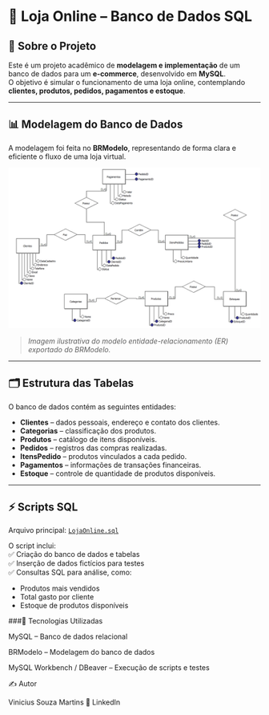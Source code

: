 # 🛒 Loja Online – Banco de Dados SQL

## 📖 Sobre o Projeto
Este é um projeto acadêmico de **modelagem e implementação** de um banco de dados para um **e-commerce**, desenvolvido em **MySQL**.  
O objetivo é simular o funcionamento de uma loja online, contemplando **clientes, produtos, pedidos, pagamentos e estoque**.

---

## 📊 Modelagem do Banco de Dados
A modelagem foi feita no **BRModelo**, representando de forma clara e eficiente o fluxo de uma loja virtual.  

![Modelo ER](Modelagem.jpg)  
> *Imagem ilustrativa do modelo entidade-relacionamento (ER) exportado do BRModelo.*

---

## 🗂️ Estrutura das Tabelas
O banco de dados contém as seguintes entidades:

- **Clientes** – dados pessoais, endereço e contato dos clientes.  
- **Categorias** – classificação dos produtos.  
- **Produtos** – catálogo de itens disponíveis.  
- **Pedidos** – registros das compras realizadas.  
- **ItensPedido** – produtos vinculados a cada pedido.  
- **Pagamentos** – informações de transações financeiras.  
- **Estoque** – controle de quantidade de produtos disponíveis.  

---

## ⚡ Scripts SQL
Arquivo principal: [`LojaOnline.sql`](LojaOnline.sql)

O script inclui:  
✅ Criação do banco de dados e tabelas  
✅ Inserção de dados fictícios para testes  
✅ Consultas SQL para análise, como:  
- Produtos mais vendidos  
- Total gasto por cliente  
- Estoque de produtos disponíveis  

###🚀 Tecnologias Utilizadas

MySQL – Banco de dados relacional

BRModelo – Modelagem do banco de dados

MySQL Workbench / DBeaver – Execução de scripts e testes

✍️ Autor

Vinicius Souza Martins
🔗 LinkedIn
